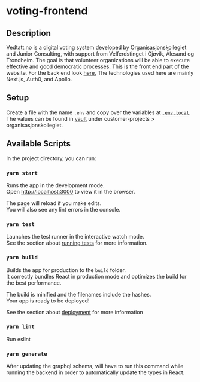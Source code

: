 # voting-frontend

## Description

Vedtatt.no is a digital voting system developed by Organisasjonskollegiet and Junior Consulting, with support from Velferdstinget i Gjøvik, Ålesund og Trondheim. The goal is that volunteer organizations will be able to execute effective and good democratic processes. This is the front end part of the website. For the back end look [here.](https://github.com/Organisasjonskollegiet/voting-backend) The technologies used here are mainly Next.js, Auth0, and Apollo.

## Setup

Create a file with the name `.env` and copy over the variables at [`.env.local`](./.env.local). The values can be found in [vault](https://vault.jrc.no/) under customer-projects > organisasjonskollegiet.

## Available Scripts

In the project directory, you can run:

### `yarn start`

Runs the app in the development mode.\
Open [http://localhost:3000](http://localhost:3000) to view it in the browser.

The page will reload if you make edits.\
You will also see any lint errors in the console.

### `yarn test`

Launches the test runner in the interactive watch mode.\
See the section about [running tests](https://facebook.github.io/create-react-app/docs/running-tests) for more information.

### `yarn build`

Builds the app for production to the `build` folder.\
It correctly bundles React in production mode and optimizes the build for the best performance.

The build is minified and the filenames include the hashes.\
Your app is ready to be deployed!

See the section about [deployment](https://facebook.github.io/create-react-app/docs/deployment) for more information

### `yarn lint`

Run eslint

### `yarn generate`

After updating the graphql schema, will have to run this command while running the backend in order to automatically update the types in React.
